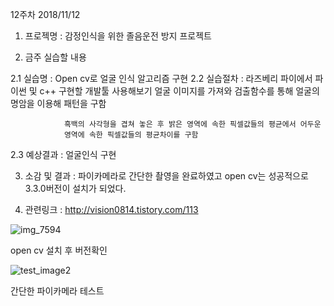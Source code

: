 12주차 2018/11/12 

1. 프로젝명 : 감정인식을 위한 졸음운전 방지 프로젝트

2. 금주 실습할 내용

  2.1 실습명 : Open cv로 얼굴 인식 알고리즘 구현
  2.2 실습절차 : 라즈베리 파이에서 파이썬 및 c++ 구현할 개발툴 사용해보기
                얼굴 이미지를 가져와 검출함수를 통해 
                얼굴의 명암을 이용해 패턴을 구함
                
                흑백의 사각형을 겹쳐 놓은 후 밝은 영역에 속한 픽셀값들의 평균에서 어두운 
                영역에 속한 픽셀값들의 평균차이를 구함
  
  2.3 예상결과 : 얼굴인식 구현

3. 소감 및 결과 : 파이카메라로 간단한 촬영을 완료하였고 
                 open cv는 성공적으로 3.3.0버전이 설치가 되었다. 

4. 관련링크 : http://vision0814.tistory.com/113

![img_7594](https://user-images.githubusercontent.com/43857226/48327797-0a703f00-e684-11e8-8ac1-32483e505cdb.JPG)

open cv 설치 후 버전확인

![test_image2](https://user-images.githubusercontent.com/43857226/48327807-13611080-e684-11e8-8992-16aa269d45ec.jpg)

간단한 파이카메라 테스트 
